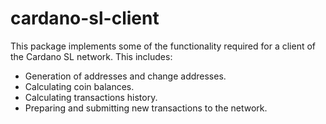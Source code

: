 # cardano-sl-client

This package implements some of the functionality required for a client of the
Cardano SL network. This includes:

* Generation of addresses and change addresses.
* Calculating coin balances.
* Calculating transactions history.
* Preparing and submitting new transactions to the network.
